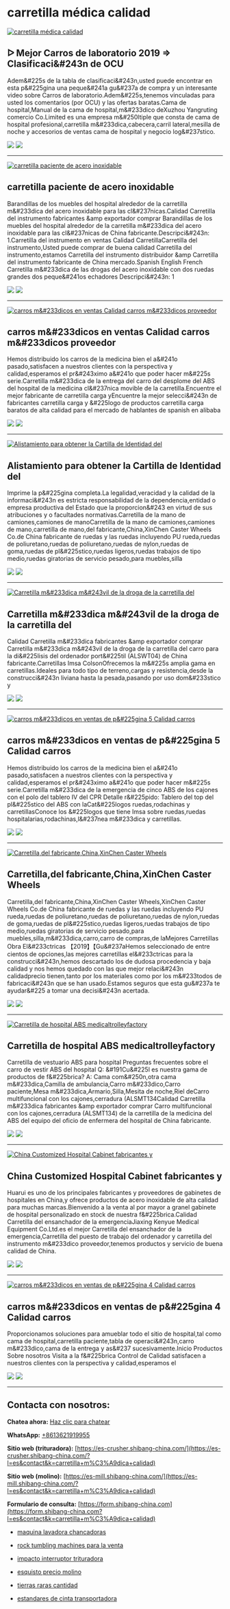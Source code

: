 # carretilla médica calidad

<a href="https://swt.shibang-china.com/?l=es&img&k=carretilla+m%C3%A9dica+calidad" target="_blank">![carretilla médica calidad](http://static.shibang-china.com/all-800x300/834.jpg)</a>

## ᐅ Mejor Carros de laboratorio 2019 ⇒ Clasificaci&#243n de OCU
Adem&#225s de la tabla de clasificaci&#243n,usted puede encontrar en esta p&#225gina una peque&#241a gu&#237a de compra y un interesante video sobre Carros de laboratorio.Adem&#225s,tenemos vinculadas para usted los comentarios (por OCU) y las ofertas baratas.Cama de hospital,Manual de la cama de hospital,m&#233dico deXuzhou Yangruting comercio Co.Limited es una empresa m&#250ltiple que consta de cama de hospital profesional,carretilla m&#233dica,cabecera,carril lateral,mesilla de noche y accesorios de ventas cama de hospital y negocio log&#237stico.


<a href="https://whatsapp.shibangsoft.com/WhatsApp.php" target="_blank" title="WhatsApp">![](http://static.shibang-china.com/icon/whatsapp.png)</a> <a href="https://swt.shibang-china.com/?l=es&icon&k=carretilla+m%C3%A9dica+calidad" target="_blank">![](http://static.shibang-china.com/icon/chat-es.png)</a>

---

<a href="https://swt.shibang-china.com/?l=es&img&k=carretilla+m%C3%A9dica+calidad" target="_blank">![carretilla paciente de acero inoxidable](http://static.shibang-china.com/all-800x300/1230.jpg)</a>

## carretilla paciente de acero inoxidable
Barandillas de los muebles del hospital alrededor de la carretilla m&#233dica del acero inoxidable para las cl&#237nicas.Calidad Carretilla del instrumento fabricantes &amp exportador comprar Barandillas de los muebles del hospital alrededor de la carretilla m&#233dica del acero inoxidable para las cl&#237nicas de China fabricante.Descripci&#243n: 1.Carretilla del instrumento en ventas Calidad CarretillaCarretilla del instrumento,Usted puede comprar de buena calidad Carretilla del instrumento,estamos Carretilla del instrumento distribuidor &amp Carretilla del instrumento fabricante de China mercado.Spanish English French Carretilla m&#233dica de las drogas del acero inoxidable con dos ruedas grandes dos peque&#241os echadores Descripci&#243n: 1


<a href="https://whatsapp.shibangsoft.com/WhatsApp.php" target="_blank" title="WhatsApp">![](http://static.shibang-china.com/icon/whatsapp.png)</a> <a href="https://swt.shibang-china.com/?l=es&icon&k=carretilla+m%C3%A9dica+calidad" target="_blank">![](http://static.shibang-china.com/icon/chat-es.png)</a>

---

<a href="https://swt.shibang-china.com/?l=es&img&k=carretilla+m%C3%A9dica+calidad" target="_blank">![carros m&#233dicos en ventas Calidad carros m&#233dicos proveedor](http://static.shibang-china.com/all-800x300/293.jpg)</a>

## carros m&#233dicos en ventas Calidad carros m&#233dicos proveedor
Hemos distribuido los carros de la medicina bien el a&#241o pasado,satisfacen a nuestros clientes con la perspectiva y calidad,esperamos el pr&#243ximo a&#241o que poder hacer m&#225s serie.Carretilla m&#233dica de la entrega del carro del desplome del ABS del hospital de la medicina cl&#237nica movible de la carretilla.Encuentre el mejor fabricante de carretilla carga yEncuentre la mejor selecci&#243n de fabricantes carretilla carga y &#225logo de productos carretilla carga baratos de alta calidad para el mercado de hablantes de spanish en alibaba


<a href="https://whatsapp.shibangsoft.com/WhatsApp.php" target="_blank" title="WhatsApp">![](http://static.shibang-china.com/icon/whatsapp.png)</a> <a href="https://swt.shibang-china.com/?l=es&icon&k=carretilla+m%C3%A9dica+calidad" target="_blank">![](http://static.shibang-china.com/icon/chat-es.png)</a>

---

<a href="https://swt.shibang-china.com/?l=es&img&k=carretilla+m%C3%A9dica+calidad" target="_blank">![Alistamiento para obtener la Cartilla de Identidad del](http://static.shibang-china.com/all-800x300/568.jpg)</a>

## Alistamiento para obtener la Cartilla de Identidad del
Imprime la p&#225gina completa.La legalidad,veracidad y la calidad de la informaci&#243n es estricta responsabilidad de la dependencia,entidad o empresa productiva del Estado que la proporcion&#243 en virtud de sus atribuciones y o facultades normativas.Carretilla de la mano de camiones,camiones de manoCarretilla de la mano de camiones,camiones de mano,carretilla de mano,del fabricante,China,XinChen Caster Wheels Co.de China fabricante de ruedas y las ruedas incluyendo PU rueda,ruedas de poliuretano,ruedas de poliuretano,ruedas de nylon,ruedas de goma,ruedas de pl&#225stico,ruedas ligeros,ruedas trabajos de tipo medio,ruedas giratorias de servicio pesado,para muebles,silla


<a href="https://whatsapp.shibangsoft.com/WhatsApp.php" target="_blank" title="WhatsApp">![](http://static.shibang-china.com/icon/whatsapp.png)</a> <a href="https://swt.shibang-china.com/?l=es&icon&k=carretilla+m%C3%A9dica+calidad" target="_blank">![](http://static.shibang-china.com/icon/chat-es.png)</a>

---

<a href="https://swt.shibang-china.com/?l=es&img&k=carretilla+m%C3%A9dica+calidad" target="_blank">![Carretilla m&#233dica m&#243vil de la droga de la carretilla del](http://static.shibang-china.com/all-800x300/1060.jpg)</a>

## Carretilla m&#233dica m&#243vil de la droga de la carretilla del
Calidad Carretilla m&#233dica fabricantes &amp exportador comprar Carretilla m&#233dica m&#243vil de la droga de la carretilla del carro para la di&#225lisis del ordenador port&#225til (ALSWT04) de China fabricante.Carretillas Imsa ColsonOfrecemos la m&#225s amplia gama en carretillas.Ideales para todo tipo de terreno,cargas y resistencia,desde la construcci&#243n liviana hasta la pesada,pasando por uso dom&#233stico y


<a href="https://whatsapp.shibangsoft.com/WhatsApp.php" target="_blank" title="WhatsApp">![](http://static.shibang-china.com/icon/whatsapp.png)</a> <a href="https://swt.shibang-china.com/?l=es&icon&k=carretilla+m%C3%A9dica+calidad" target="_blank">![](http://static.shibang-china.com/icon/chat-es.png)</a>

---

<a href="https://swt.shibang-china.com/?l=es&img&k=carretilla+m%C3%A9dica+calidad" target="_blank">![carros m&#233dicos en ventas de p&#225gina 5 Calidad carros](http://static.shibang-china.com/all-800x300/1406.jpg)</a>

## carros m&#233dicos en ventas de p&#225gina 5 Calidad carros
Hemos distribuido los carros de la medicina bien el a&#241o pasado,satisfacen a nuestros clientes con la perspectiva y calidad,esperamos el pr&#243ximo a&#241o que poder hacer m&#225s serie.Carretilla m&#233dica de la emergencia de cinco ABS de los cajones con el polo del tablero IV del CPR Detalle r&#225pido: Tablero del top del pl&#225stico del ABS con laCat&#225logos ruedas,rodachinas y carretillasConoce los &#225logos que tiene Imsa sobre ruedas,ruedas hospitalarias,rodachinas,l&#237nea m&#233dica y carretillas.


<a href="https://whatsapp.shibangsoft.com/WhatsApp.php" target="_blank" title="WhatsApp">![](http://static.shibang-china.com/icon/whatsapp.png)</a> <a href="https://swt.shibang-china.com/?l=es&icon&k=carretilla+m%C3%A9dica+calidad" target="_blank">![](http://static.shibang-china.com/icon/chat-es.png)</a>

---

<a href="https://swt.shibang-china.com/?l=es&img&k=carretilla+m%C3%A9dica+calidad" target="_blank">![Carretilla,del fabricante,China,XinChen Caster Wheels](http://static.shibang-china.com/all-800x300/263.jpg)</a>

## Carretilla,del fabricante,China,XinChen Caster Wheels
Carretilla,del fabricante,China,XinChen Caster Wheels,XinChen Caster Wheels Co.de China fabricante de ruedas y las ruedas incluyendo PU rueda,ruedas de poliuretano,ruedas de poliuretano,ruedas de nylon,ruedas de goma,ruedas de pl&#225stico,ruedas ligeros,ruedas trabajos de tipo medio,ruedas giratorias de servicio pesado,para muebles,silla,m&#233dica,carro,carro de compras,de laMejores Carretillas Obra El&#233ctricas 【2019】【Gu&#237aHemos seleccionado de entre cientos de opciones,las mejores carretillas el&#233ctricas para la construcci&#243n,hemos descartado los de dudosa procedencia y baja calidad y nos hemos quedado con las que mejor relaci&#243n calidadprecio tienen,tanto por los materiales como por los m&#233todos de fabricaci&#243n que se han usado.Estamos seguros que esta gu&#237a te ayudar&#225 a tomar una decisi&#243n acertada.


<a href="https://whatsapp.shibangsoft.com/WhatsApp.php" target="_blank" title="WhatsApp">![](http://static.shibang-china.com/icon/whatsapp.png)</a> <a href="https://swt.shibang-china.com/?l=es&icon&k=carretilla+m%C3%A9dica+calidad" target="_blank">![](http://static.shibang-china.com/icon/chat-es.png)</a>

---

<a href="https://swt.shibang-china.com/?l=es&img&k=carretilla+m%C3%A9dica+calidad" target="_blank">![Carretilla de hospital ABS medicaltrolleyfactory](http://static.shibang-china.com/all-800x300/359.jpg)</a>

## Carretilla de hospital ABS medicaltrolleyfactory
Carretilla de vestuario ABS para hospital Preguntas frecuentes sobre el carro de vestir ABS del hospital Q: &#191Cu&#225l es nuestra gama de productos de f&#225brica? A: Cama com&#250n,otra cama m&#233dica,Camilla de ambulancia,Carro m&#233dico,Carro paciente,Mesa m&#233dica,Armario,Silla,Mesita de noche,Riel deCarro multifuncional con los cajones,cerradura (ALSMT134Calidad Carretilla m&#233dica fabricantes &amp exportador comprar Carro multifuncional con los cajones,cerradura (ALSMT134) de la carretilla de la medicina del ABS del equipo del oficio de enfermera del hospital de China fabricante.


<a href="https://whatsapp.shibangsoft.com/WhatsApp.php" target="_blank" title="WhatsApp">![](http://static.shibang-china.com/icon/whatsapp.png)</a> <a href="https://swt.shibang-china.com/?l=es&icon&k=carretilla+m%C3%A9dica+calidad" target="_blank">![](http://static.shibang-china.com/icon/chat-es.png)</a>

---

<a href="https://swt.shibang-china.com/?l=es&img&k=carretilla+m%C3%A9dica+calidad" target="_blank">![China Customized Hospital Cabinet fabricantes y](http://static.shibang-china.com/all-800x300/378.jpg)</a>

## China Customized Hospital Cabinet fabricantes y
Huarui es uno de los principales fabricantes y proveedores de gabinetes de hospitales en China,y ofrece productos de acero inoxidable de alta calidad para muchas marcas.Bienvenido a la venta al por mayor a granel gabinete de hospital personalizado en stock de nuestra f&#225brica.Calidad Carretilla del ensanchador de la emergenciaJiaxing Kenyue Medical Equipment Co.Ltd.es el mejor Carretilla del ensanchador de la emergencia,Carretilla del puesto de trabajo del ordenador y carretilla del instrumento m&#233dico proveedor,tenemos productos y servicio de buena calidad de China.


<a href="https://whatsapp.shibangsoft.com/WhatsApp.php" target="_blank" title="WhatsApp">![](http://static.shibang-china.com/icon/whatsapp.png)</a> <a href="https://swt.shibang-china.com/?l=es&icon&k=carretilla+m%C3%A9dica+calidad" target="_blank">![](http://static.shibang-china.com/icon/chat-es.png)</a>

---

<a href="https://swt.shibang-china.com/?l=es&img&k=carretilla+m%C3%A9dica+calidad" target="_blank">![carros m&#233dicos en ventas de p&#225gina 4 Calidad carros](http://static.shibang-china.com/all-800x300/1279.jpg)</a>

## carros m&#233dicos en ventas de p&#225gina 4 Calidad carros
Proporcionamos soluciones para amueblar todo el sitio de hospital,tal como cama de hospital,carretilla paciente,tabla de operaci&#243n,carro m&#233dico,cama de la entrega y as&#237 sucesivamente.Inicio Productos Sobre nosotros Visita a la f&#225brica Control de Calidad satisfacen a nuestros clientes con la perspectiva y calidad,esperamos el

<a href="https://whatsapp.shibangsoft.com/WhatsApp.php" target="_blank" title="WhatsApp">![](http://static.shibang-china.com/icon/whatsapp.png)</a> <a href="https://swt.shibang-china.com/?l=es&icon&k=carretilla+m%C3%A9dica+calidad" target="_blank">![](http://static.shibang-china.com/icon/chat-es.png)</a>

---
## Contacta con nosotros:

**Chatea ahora:** [Haz clic para chatear](https://swt.shibang-china.com?l=es&contact&k=carretilla+m%C3%A9dica+calidad)

**WhatsApp:**  [+8613621919955](https://whatsapp.shibangsoft.com/WhatsApp.php)

**Sitio web (trituradora):** [https://es-crusher.shibang-china.com/](https://es-crusher.shibang-china.com/?l=es&contact&k=carretilla+m%C3%A9dica+calidad)

**Sitio web (molino):** [https://es-mill.shibang-china.com/](https://es-mill.shibang-china.com/?l=es&contact&k=carretilla+m%C3%A9dica+calidad)

**Formulario de consulta:** [https://form.shibang-china.com](https://form.shibang-china.com?l=es&contact&k=carretilla+m%C3%A9dica+calidad)

* [maquina lavadora chancadoras](../78/maquina%20lavadora%20chancadoras.md)

* [rock tumbling machines para la venta](../73/rock%20tumbling%20machines%20para%20la%20venta.md)

* [impacto interruptor trituradora](../68/impacto%20interruptor%20trituradora.md)

* [esquisto precio molino](../66/esquisto%20precio%20molino.md)

* [tierras raras cantidad](../78/tierras%20raras%20cantidad.md)

* [estandares de cinta transportadora](../71/estandares%20de%20cinta%20transportadora.md)